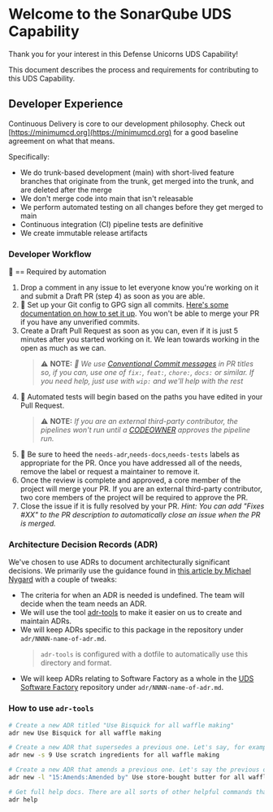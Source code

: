 # Welcome to the SonarQube UDS Capability

Thank you for your interest in this Defense Unicorns UDS Capability!

This document describes the process and requirements for contributing to this UDS Capability.

## Developer Experience

Continuous Delivery is core to our development philosophy. Check out [https://minimumcd.org](https://minimumcd.org) for a good baseline agreement on what that means.

Specifically:

* We do trunk-based development (main) with short-lived feature branches that originate from the trunk, get merged into the trunk, and are deleted after the merge
* We don't merge code into main that isn't releasable
* We perform automated testing on all changes before they get merged to main
* Continuous integration (CI) pipeline tests are definitive
* We create immutable release artifacts

### Developer Workflow

:key: == Required by automation

1. Drop a comment in any issue to let everyone know you're working on it and submit a Draft PR (step 4) as soon as you are able.
2. :key: Set up your Git config to GPG sign all commits. [Here's some documentation on how to set it up](https://docs.github.com/en/authentication/managing-commit-signature-verification/signing-commits). You won't be able to merge your PR if you have any unverified commits.
3. Create a Draft Pull Request as soon as you can, even if it is just 5 minutes after you started working on it. We lean towards working in the open as much as we can.
   > ⚠️ **NOTE:** _:key: We use [Conventional Commit messages](https://www.conventionalcommits.org/) in PR titles so, if you can, use one of `fix:`, `feat:`, `chore:`, `docs:` or similar.  If you need help, just use with `wip:` and we'll help with the rest_
4. :key: Automated tests will begin based on the paths you have edited in your Pull Request.
   > ⚠️ **NOTE:** _If you are an external third-party contributor, the pipelines won't run until a [CODEOWNER](./CODEOWNERS) approves the pipeline run._
5. :key: Be sure to heed the `needs-adr`,`needs-docs`,`needs-tests` labels as appropriate for the PR. Once you have addressed all of the needs, remove the label or request a maintainer to remove it.
6. Once the review is complete and approved, a core member of the project will merge your PR. If you are an external third-party contributor, two core members of the project will be required to approve the PR.
7. Close the issue if it is fully resolved by your PR. _Hint: You can add "Fixes #XX" to the PR description to automatically close an issue when the PR is merged._

### Architecture Decision Records (ADR)

We've chosen to use ADRs to document architecturally significant decisions. We primarily use the guidance found in [this article by Michael Nygard](http://thinkrelevance.com/blog/2011/11/15/documenting-architecture-decisions) with a couple of tweaks:

- The criteria for when an ADR is needed is undefined. The team will decide when the team needs an ADR.
- We will use the tool [adr-tools](https://github.com/npryce/adr-tools) to make it easier on us to create and maintain ADRs.
- We will keep ADRs specific to this package in the repository under `adr/NNNN-name-of-adr.md`.
  > `adr-tools` is configured with a dotfile to automatically use this directory and format.
- We will keep ADRs relating to Software Factory as a whole in the [UDS Software Factory](https://github.com/defenseunicorns/uds-software-factory) repository under `adr/NNNN-name-of-adr.md`.

### How to use `adr-tools`

```bash
# Create a new ADR titled "Use Bisquick for all waffle making"
adr new Use Bisquick for all waffle making

# Create a new ADR that supersedes a previous one. Let's say, for example, that the previous ADR about Bisquick was ADR number 9.
adr new -s 9 Use scratch ingredients for all waffle making

# Create a new ADR that amends a previous one. Let's say the previous one was ADR number 15
adr new -l "15:Amends:Amended by" Use store-bought butter for all waffle making

# Get full help docs. There are all sorts of other helpful commands that help manage the decision log.
adr help
```

